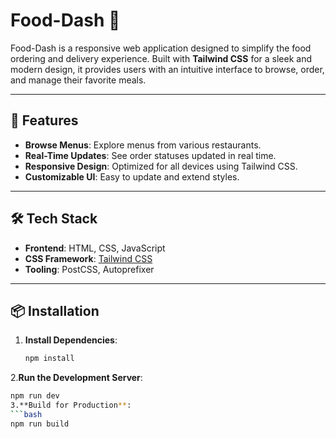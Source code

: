 # Food-Dash 🍔

Food-Dash is a responsive web application designed to simplify the food ordering and delivery experience. Built with **Tailwind CSS** for a sleek and modern design, it provides users with an intuitive interface to browse, order, and manage their favorite meals.

---

## 🚀 Features

- **Browse Menus**: Explore menus from various restaurants.
- **Real-Time Updates**: See order statuses updated in real time.
- **Responsive Design**: Optimized for all devices using Tailwind CSS.
- **Customizable UI**: Easy to update and extend styles.

---

## 🛠️ Tech Stack

- **Frontend**: HTML, CSS, JavaScript
- **CSS Framework**: [Tailwind CSS](https://tailwindcss.com/)
- **Tooling**: PostCSS, Autoprefixer

---

## 📦 Installation

1. **Install Dependencies**:
   ```bash
   npm install
2.**Run the Development Server**:
  ```bash
  npm run dev
3.**Build for Production**:
```bash
npm run build
